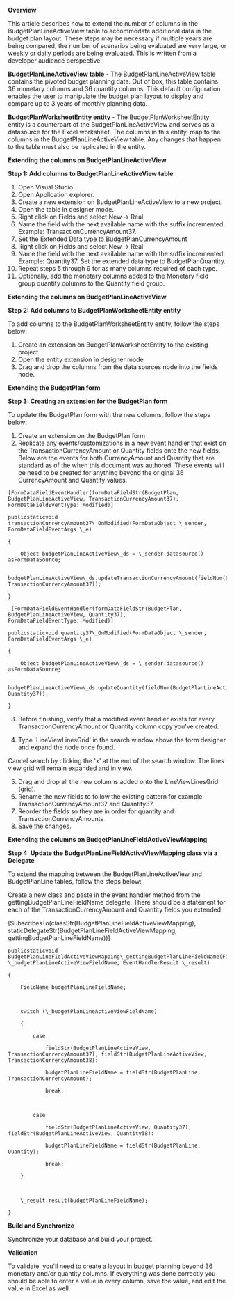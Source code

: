 **Overview**

This article describes how to extend the number of columns in the BudgetPlanLineActiveView table to accommodate additional data in the budget plan layout. These steps may be necessary if multiple years are being compared, the number of scenarios being evaluated are very large, or weekly or daily periods are being evaluated. This is written from a developer audience perspective.

**BudgetPlanLineActiveView table** - The BudgetPlanLineActiveView table contains the pivoted budget planning data. Out of box, this table contains 36 monetary columns and 36 quantity columns. This default configuration enables the user to manipulate the budget plan layout to display and compare up to 3 years of monthly planning data.

**BudgetPlanWorksheetEntity entity** - The BudgetPlanWorksheetEntity entity is a counterpart of the BudgetPlanLineActiveView and serves as a datasource for the Excel worksheet. The columns in this entity, map to the columns in the BudgetPlanLineActiveView table. Any changes that happen to the table must also be replicated in the entity.

**Extending the columns on BudgetPlanLineActiveView**

**Step 1: Add columns to BudgetPlanLineActiveView table**

  1. Open Visual Studio
  2. Open Application explorer.
  3. Create a new extension on BudgetPlanLineActiveView to a new project.
  4. Open the table in designer mode. 
  5. Right click on Fields and select New -> Real
  6. Name the field with the next available name with the suffix incremented. Example: TransactionCurrencyAmount37.
  7. Set the Extended Data type to BudgetPlanCurrencyAmount
  8. Right click on Fields and select New -> Real
  9. Name the field with the next available name with the suffix incremented. Example: Quantity37. Set the extended data type to  BudgetPlanQuantity.
  10. Repeat steps 5 through 9 for as many columns required of each type.
  11. Optionally, add the monetary columns added to the Monetary field group quantity columns  to the Quantity field group.

**Extending the columns on BudgetPlanLineActiveView**

**Step 2: Add columns to BudgetPlanWorksheetEntity entity**

To add columns to the BudgetPlanWorksheetEntity entity, follow the steps below:

  1. Create an extension on  BudgetPlanWorksheetEntity to the existing project
  2. Open the entity extension in designer mode
  3. Drag and drop the columns from the data sources node into the fields node.



**Extending the BudgetPlan form**

**Step 3: Creating an extension for the BudgetPlan form**

To update the BudgetPlan form with the new columns, follow the steps below:

  1. Create an extension on the  BudgetPlan form
  2. Replicate any events/customizations in a new event handler that exist on the TransactionCurrencyAmount or Quantity fields onto the new fields. Below are the events for both CurrencyAmount and Quantity that are standard as of the when this document was authored. These events will be need to be created for anything beyond the original 36 CurrencyAmount and Quantity values.

    [FormDataFieldEventHandler(formDataFieldStr(BudgetPlan, BudgetPlanLineActiveView, TransactionCurrencyAmount37), FormDataFieldEventType::Modified)]

    publicstaticvoid transactionCurrencyAmount37\_OnModified(FormDataObject \_sender, FormDataFieldEventArgs \_e)

    {

        Object budgetPlanLineActiveView\_ds = \_sender.datasource() asFormDataSource;

        budgetPlanLineActiveView\_ds.updateTransactionCurrencyAmount(fieldNum(BudgetPlanLineActiveView, TransactionCurrencyAmount37));

    }

     [FormDataFieldEventHandler(formDataFieldStr(BudgetPlan, BudgetPlanLineActiveView, Quantity37), FormDataFieldEventType::Modified)]

    publicstaticvoid quantity37\_OnModified(FormDataObject \_sender, FormDataFieldEventArgs \_e)

    {

        Object budgetPlanLineActiveView\_ds = \_sender.datasource() asFormDataSource;

        budgetPlanLineActiveView\_ds.updateQuantity(fieldNum(BudgetPlanLineActiveView, Quantity37));

    }


  3.  Before finishing, verify that a modified event handler exists for every TransactionCurrencyAmount or Quantity column copy you've created.


  4. Type &#39;LineViewLinesGrid&#39; in the search window above the form designer and expand the node once found. 

Cancel search by clicking the &#39;x&#39; at the end of the search window. The lines view grid will remain expanded and in view.

  5. Drag and drop all the new columns added onto the LineViewLinesGrid (grid).
  6. Rename the new fields to follow the existing pattern for example TransactionCurrencyAmount37 and Quantity37.
  7. Reorder the fields so they are in order for quantity and TransactionCurrencyAmounts
  8. Save the changes.

**Extending the columns on BudgetPlanLineFieldActiveViewMapping**

**Step 4: Update the BudgetPlanLineFieldActiveViewMapping class via a Delegate**

To extend the mapping between the BudgetPlanLineActiveView and BudgetPlanLine tables, follow the steps below:

Create a new class and paste in the event handler method from the gettingBudgetPlanLineFieldName delegate. There should be a statement for each of the TransactionCurrencyAmount and Quantity fields you extended.

[SubscribesTo(classStr(BudgetPlanLineFieldActiveViewMapping), staticDelegateStr(BudgetPlanLineFieldActiveViewMapping, gettingBudgetPlanLineFieldName))]

    publicstaticvoid BudgetPlanLineFieldActiveViewMapping\_gettingBudgetPlanLineFieldName(FieldName \_budgetPlanLineActiveViewFieldName, EventHandlerResult \_result)

    {

        FieldName budgetPlanLineFieldName;



        switch (\_budgetPlanLineActiveViewFieldName)

        {

            case

                fieldStr(BudgetPlanLineActiveView, TransactionCurrencyAmount37), fieldStr(BudgetPlanLineActiveView, TransactionCurrencyAmount38):

                budgetPlanLineFieldName = fieldStr(BudgetPlanLine, TransactionCurrencyAmount);

                break;



            case

                fieldStr(BudgetPlanLineActiveView, Quantity37), fieldStr(BudgetPlanLineActiveView, Quantity38):

                budgetPlanLineFieldName = fieldStr(BudgetPlanLine, Quantity);

                break;

        }



        \_result.result(budgetPlanLineFieldName);

    }

**Build and Synchronize**

Synchronize your database and build your project.

**Validation**

To validate, you&#39;ll need to create a layout in budget planning beyond 36 monetary and/or quantity columns. If everything was done correctly you should be able to enter a value in every column, save the value, and edit the value in Excel as well.
